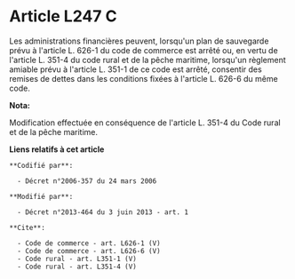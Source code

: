 # Article L247 C

Les administrations financières peuvent, lorsqu'un plan de sauvegarde prévu à l'article L. 626-1 du code de commerce est
arrêté ou, en vertu de l'article L. 351-4 du code rural et de la pêche maritime, lorsqu'un règlement amiable prévu à
l'article L. 351-1 de ce code est arrêté, consentir des remises de dettes dans les conditions fixées à l'article L. 626-6 du
même code.

**Nota:**

Modification effectuée en conséquence de l'article L. 351-4 du Code rural  et de la pêche maritime.

**Liens relatifs à cet article**

	**Codifié par**:

	  - Décret n°2006-357 du 24 mars 2006

	**Modifié par**:

	  - Décret n°2013-464 du 3 juin 2013 - art. 1

	**Cite**:

	  - Code de commerce - art. L626-1 (V)
	  - Code de commerce - art. L626-6 (V)
	  - Code rural - art. L351-1 (V)
	  - Code rural - art. L351-4 (V)
